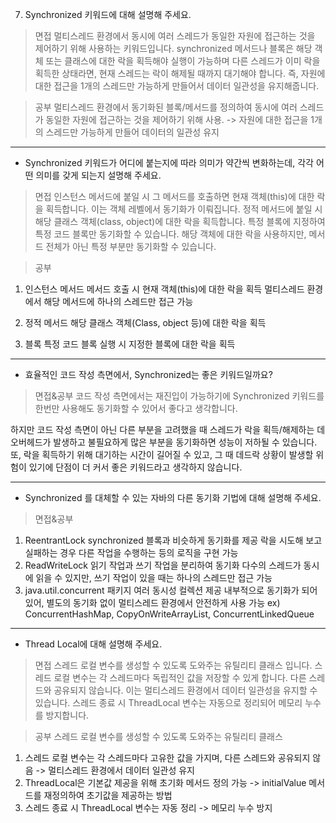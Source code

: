 7. Synchronized 키워드에 대해 설명해 주세요.
> 면접
멀티스레드 환경에서 동시에 여러 스레드가 동일한 자원에 접근하는 것을 제어하기 위해 사용하는 키워드입니다.
synchronized 메서드나 블록은 해당 객체 또는 클래스에 대한 락을 획득해야 실행이 가능하며
다른 스레드가 이미 락을 획득한 상태라면, 현재 스레드는 락이 해제될 때까지 대기해야 합니다.
즉, 자원에 대한 접근을 1개의 스레드만 가능하게 만들어서 데이터 일관성을 유지해줍니다.

> 공부
멀티스레드 환경에서 동기화된 블록/메서드를 정의하여 동시에 여러 스레드가 동일한 자원에 접근하는 것을 제어하기 위해 사용.
-> 자원에 대한 접근을 1개의 스레드만 가능하게 만들어 데이터의 일관성 유지

-------------------

- Synchronized 키워드가 어디에 붙는지에 따라 의미가 약간씩 변화하는데, 각각 어떤 의미를 갖게 되는지 설명해 주세요.
> 면접
인스턴스 메서드에 붙일 시 그 메서드를 호출하면 현재 객체(this)에 대한 락을 획득합니다. 이는 객체 레벨에서 동기화가 이뤄집니다.
정적 메서드에 붙일 시 해당 클래스 객체(class, object)에 대한 락을 획득합니다.
특정 블록에 지정하여 특정 코드 블록만 동기화할 수 있습니다. 해당 객체에 대한 락을 사용하지만,
메서드 전체가 아닌 특정 부분만 동기화할 수 있습니다.

> 공부
1) 인스턴스 메서드
메서드 호출 시 현재 객체(this)에 대한 락을 획득
멀티스레드 환경에서 해당 메서드에 하나의 스레드만 접근 가능

2) 정적 메서드
해당 클래스 객체(Class, object 등)에 대한 락을 획득

3) 블록
특정 코드 블록 실행 시 지정한 블록에 대한 락을 획득

-------------------

- 효율적인 코드 작성 측면에서, Synchronized는 좋은 키워드일까요?
> 면접&공부
코드 작성 측면에서는 재진입이 가능하기에 Synchronized 키워드를 한번만 사용해도 동기화할 수 있어서 좋다고 생각합니다.

하지만 코드 작성 측면이 아닌 다른 부분을 고려했을 때
스레드가 락을 획득/해제하는 데 오버헤드가 발생하고 불필요하게 많은 부분을 동기화하면 성능이 저하될 수 있습니다.
또, 락을 획득하기 위해 대기하는 시간이 길어질 수 있고, 그 때 데드락 상황이 발생할 위험이 있기에 단점이 더 커서 좋은 키워드라고 생각하지 않습니다.

-------------------

- Synchronized 를 대체할 수 있는 자바의 다른 동기화 기법에 대해 설명해 주세요.
> 면접&공부
1) ReentrantLock
synchronized 블록과 비슷하게 동기화를 제공
락을 시도해 보고 실패하는 경우 다른 작업을 수행하는 등의 로직을 구현 가능
2) ReadWriteLock
읽기 작업과 쓰기 작업을 분리하여 동기화
다수의 스레드가 동시에 읽을 수 있지만, 쓰기 작업이 있을 때는 하나의 스레드만 접근 가능
3) java.util.concurrent 패키지
여러 동시성 컬렉션 제공
내부적으로 동기화가 되어 있어, 별도의 동기화 없이 멀티스레드 환경에서 안전하게 사용 가능
ex) ConcurrentHashMap, CopyOnWriteArrayList, ConcurrentLinkedQueue

-------------------

- Thread Local에 대해 설명해 주세요.
> 면접
스레드 로컬 변수를 생성할 수 있도록 도와주는 유틸리티 클래스 입니다.
스레드 로컬 변수는 각 스레드마다 독립적인 값을 저장할 수 있게 합니다. 다른 스레드와 공유되지 않습니다.
이는 멀티스레드 환경에서 데이터 일관성을 유지할 수 있습니다.
스레드 종료 시 ThreadLocal 변수는 자동으로 정리되어 메모리 누수를 방지합니다.

> 공부
스레드 로컬 변수를 생성할 수 있도록 도와주는 유틸리티 클래스
1) 스레드 로컬 변수는 각 스레드마다 고유한 값을 가지며, 다른 스레드와 공유되지 않음 -> 멀티스레드 환경에서 데이터 일관성 유지
2) ThreadLocal은 기본값 제공을 위해 초기화 메서드 정의 가능 -> initialValue 메서드를 재정의하여 초기값을 제공하는 방법
3) 스레드 종료 시 ThreadLocal 변수는 자동 정리 -> 메모리 누수 방지

